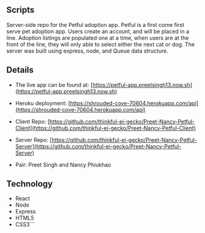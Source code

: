 

## Scripts


Server-side repo for the Petful adoption app. Petful is a first come first serve pet adoption app. Users create an account, and will be placed in a line. Adoption listings are populated one at a time, when users are at the front of the line, they will only able to select either the next cat or dog. The server  was built using express, node, and Queue data structure.

## Details

* The live app can be found at: [https://petful-app.preetsingh13.now.sh](https://petful-app.preetsingh13.now.sh)

* Heroku deployment: [https://shrouded-cove-70604.herokuapp.com/api](https://shrouded-cove-70604.herokuapp.com/api)

* Client Repo: [https://github.com/thinkful-ei-gecko/Preet-Nancy-Petful-Client](https://github.com/thinkful-ei-gecko/Preet-Nancy-Petful-Client)

* Server Repo: [https://github.com/thinkful-ei-gecko/Preet-Nancy-Petful-Server](https://github.com/thinkful-ei-gecko/Preet-Nancy-Petful-Server)

* Pair: Preet Singh and Nancy Phiukhao

## Technology

* React
* Node
* Express
* HTML5
* CSS3```
